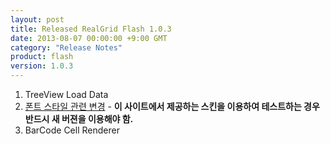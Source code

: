 ```yaml
---
layout: post
title: Released RealGrid Flash 1.0.3
date: 2013-08-07 00:00:00 +9:00 GMT
category: "Release Notes"
product: flash
version: 1.0.3
---
```


1. TreeView Load Data
2. [<span>폰트 스타일 관련 변경</span>](http://demo.realgrid.com/GridStyle/StyleProperties/) - **이 사이트에서 제공하는 스킨을 이용하여 테스트하는 경우 반드시 새 버젼을 이용해야 함.**
3. BarCode Cell Renderer

